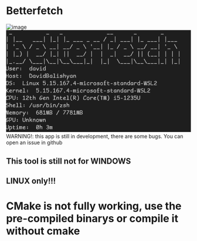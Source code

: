 # Betterfetch
![image](./img/example_image.png)
![image](./img/example_image_2.png)
<br>
WARNING!: this app is still in development, there are some bugs.
You can open an issue in github
## This tool is still not for WINDOWS
## LINUX only!!!    
# CMake is not fully working, use the pre-compiled binarys or compile it without cmake
